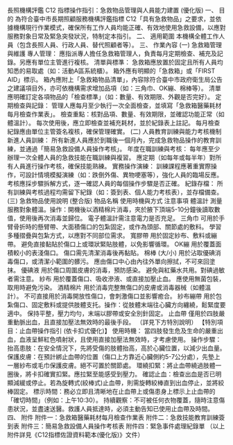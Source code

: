 長照機構評鑑 C12 指標操作指引：急救物品管理與人員能力建置 (優化版)
一、 目的
為符合臺中市長期照顧服務機構評鑑指標 C12「具有急救物品」之要求，並依據機構現行作業模式，確保所有工作人員均能正確、有效地使用急救設備，以應對服務對象日常及緊急突發狀況，特制定本指引。
二、 適用範圍
本機構全體工作人員（包含長照人員、行政人員、替代照顧者等）。
三、 作業內容
(一) 急救箱管理與維護
專人管理：
應指派專人擔任急救箱管理人，負責每月定期檢查、補充及記錄。另應有單位主管進行複核。
清單與標準：
急救箱應放置於固定且所有人員均知悉的易取處（如：活動A區系統櫃）。
箱外應有明顯的「急救箱」或「FIRST AID」標示。
箱內應附上「急救箱物品清單」，內容除符合臺中市政府衛生局公告之建議項目外，亦可依機構需求增加品項（如：三角巾、OK繃、棉棒等）。
清單應明確訂定各項物品的「檢查標準」（如：數量、有效期限、外觀是否完好）。
定期檢查與記錄：
管理人應每月至少執行一次全面檢查，並填寫「急救箱醫藥耗材每月檢查作業表」。
檢查重點：核對品項、數量、有效期限，並確認功能正常（如體溫計）。
每次使用後，應立即檢查並補充耗材，並於紀錄表上註記。
每月檢查紀錄應由單位主管簽名複核，確保管理確實。
(二) 人員教育訓練與能力考核機制
新進人員訓練：
所有新進人員應於到職後一個月內，完成急救物品操作的教育訓練，並通過「簡易急救設備人員操作考核」。
年度在職訓練與考核：
每年應至少辦理一次全體人員的急救技能在職訓練與複習。
應定期（如每年或每半年）對所有人員進行操作考核，確保技能熟練。
實務操作演練：
訓練課程應著重實際操作，可設計情境模擬演練（如：跌倒外傷、異物哽塞等），強化人員的臨場反應。
考核應採步驟拆解方式，逐一確認人員的每個操作步驟是否正確。
紀錄存檔：
所有訓練與考核過程均需留下紀錄（如：簽到表、個人能力考核表），並存檔備查。
(三) 急救物品使用說明 (整合版)
物品名稱
使用時機與方式
注意事項
體溫計
測量服務對象體溫。操作：開機後以酒精棉片消毒，夾於腋下頂端5-10分鐘後讀取數值，使用後再次消毒並歸位。
電子體溫計需注意電力是否充足。
三角巾
可用於手臂骨折時的懸臂帶、大面積傷口的包紮固定，或作為頭部、關節處的敷料。
學習多種摺疊與包紮方式，以應對不同部位需求。
寬膠帶
用於固定紗布、敷料或繃帶。
避免直接黏貼於傷口上或環狀緊貼肢體，以免影響循環。
OK繃
用於覆蓋面積較小的表淺傷口。
傷口需先清潔消毒後再黏貼。
棉棒
(大/小) 用於沾取優碘消毒傷口，或清潔小範圍的髒污。
應由傷口中心由內往外單向擦拭，不可來回塗抹。
優碘液
用於傷口周圍皮膚的消毒，預防感染。
避免與紅藥水共用。對碘過敏者需注意。
紗布
用於覆蓋傷口、吸收滲液、或直接加壓止血。
應使用無菌包裝，取用時避免污染。
酒精棉片
用於消毒完整無傷口的皮膚或消毒器械（如體溫計）。
不可直接用於消毒開放性傷口，會刺激傷口並影響癒合。
紗布繃帶
用於包紮傷口、固定敷料或提供肢體支托。操作：從肢體末端往心臟方向纏繞，鬆緊度要適中。
保持平整，壓力均勻，末端以膠帶或安全別針固定。
止血帶
僅用於四肢嚴重動脈出血，且直接加壓法無效時的最後手段。
（詳見下方特別說明）
【特別項目：止血帶操作指引 (依卡扣式優化)】
使用時機：
當四肢發生危及生命的嚴重出血，血液呈鮮紅色噴射狀，且使用直接加壓法無效時，才考慮使用。
操作步驟：
抬高患肢：在安全情況下，先將受傷的肢體抬高，高於心臟位置，以減少出血量。
保護皮膚：在預計綁止血帶的位置（傷口上方靠近心臟側約5-7公分處），先墊上一層紗布或毛巾保護皮膚。絕不可置於關節處。
環繞扣緊：將止血帶繞過肢體一圈後，將卡扣確實扣緊。應拉緊至能感受到壓力。
確認止血：檢查出血是否已明顯減緩或停止。若為旋轉式(絞棒式)止血帶，則需旋轉絞棒直到出血停止，並將絞棒固定。
標示時間：務必立即且清晰地在止血帶上或傷患身上標示上止血帶的「確切時間」（例如：上午10:30）。
持續觀察：不可被任何衣物覆蓋，隨時注意傷患狀況，並盡速送醫。救護人員抵達時，必須主動告知已使用止血帶及時間。
四、 附件
附件一：急救箱醫藥耗材每月檢查作業表
附件二：急救技能教育訓練簽到表
附件三：簡易急救設備人員操作考核表
附件四：緊急事件處理紀錄單
（以上附件詳見《C12指標佐證資料範本(優化版)》文件）